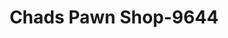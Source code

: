 ---
f_zip-code: 70546
f_state-code: LA
title: Chads Pawn Shop-9644
f_phone: 337-824-7467
f_city-only: Jennings
f_address: 1024 N Lake Arthur Ave Jennings
f_location-unique-id: '9644'
slug: chads-pawn-shop-9644
updated-on: '2024-05-30T13:46:58.046Z'
created-on: '2024-05-30T13:36:59.803Z'
published-on: '2024-05-30T13:54:32.469Z'
f_city-state: cms/city/jennings-la.md
f_company: cms/company/chads-pawn-shop.md
f_state: cms/state/louisiana.md
layout: '[payday-loan].html'
tags: payday-loan
---